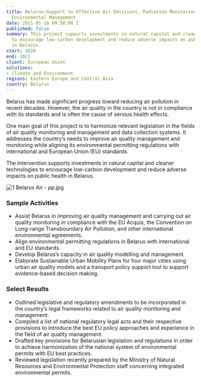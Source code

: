 ```yaml
---
title: Belarus—Support to Effective Air Emissions, Radiation Monitoring, and Improved
  Environmental Management
date: 2021-01-18 09:58:00 Z
published: false
summary: This project supports investments in natural capital and cleaner technologies
  to encourage low-carbon development and reduce adverse impacts on public health
  in Belarus.
start: 2020
end: 2021
client: European Union
solutions:
- Climate and Environment
regions: Eastern Europe and Central Asia
country: Belarus
---
```


Belarus has made significant progress toward reducing air pollution in recent decades. However, the air quality in the country is not in compliance with its standards and is often the cause of serious health effects.

One main goal of this project is to harmonize relevant legislation in the fields of air quality monitoring and management and data collection systems. It addresses the country’s needs to improve air quality management and monitoring while aligning its environmental permitting regulations with international and European Union (EU) standards.

The intervention supports investments in natural capital and cleaner technologies to encourage low-carbon development and reduce adverse impacts on public health in Belarus.

![1 Belarus Air - pp.jpg](/uploads/1%20Belarus%20Air%20-%20pp.jpg)

### Sample Activities

* Assist Belarus in improving air quality management and carrying out air quality monitoring in compliance with the EU Acquis, the Convention on Long-range Transboundary Air Pollution, and other international environmental agreements.
* Align environmental permitting regulations in Belarus with international and EU standards.
* Develop Belarus’s capacity in air quality modelling and management.
* Elaborate Sustainable Urban Mobility Plans for four major cities using urban air quality models and a transport policy support tool to support evidence-based decision making.

### Select Results

* Outlined legislative and regulatory amendments to be incorporated in the country’s legal frameworks related to air quality monitoring and management.
* Compiled a list of national regulatory legal acts and their respective provisions to introduce the best EU policy approaches and experience in the field of air quality management.
* Drafted key provisions for Belarusian legislation and regulations in order to achieve harmonization of the national system of environmental permits with EU best practices.
* Reviewed legislation recently prepared by the Ministry of Natural Resources and Environmental Protection staff concerning integrated environmental permits.